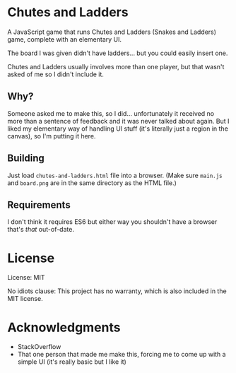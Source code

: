 # Chutes and Ladders

A JavaScript game that runs Chutes and Ladders (Snakes and Ladders) game, complete with an elementary UI.

The board I was given didn't have ladders... but you could easily insert one.

Chutes and Ladders usually involves more than one player, but that wasn't asked of me so I didn't include it.

## Why?

Someone asked me to make this, so I did... unfortunately it received no more than a sentence of feedback and it was never talked about again. But I liked my elementary way of handling UI stuff (it's literally just a region in the canvas), so I'm putting it here.

## Building

Just load `chutes-and-ladders.html` file into a browser. (Make sure `main.js` and `board.png` are in the same directory as the HTML file.)

## Requirements

I don't think it requires ES6 but either way you shouldn't have a browser that's *that* out-of-date.

# License

License: MIT

No idiots clause: This project has no warranty, which is also included in the MIT license.

# Acknowledgments

* StackOverflow
* That one person that made me make this, forcing me to come up with a simple UI (it's really basic but I like it)
